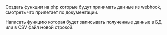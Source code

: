 Создать функции на php которые будут принимать данные из webhook, смотреть что прилетает по документации.

Написать функцию которая будет записывать полученные данные в БД или в CSV файл новой строкой.
